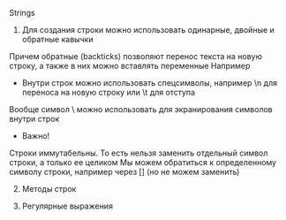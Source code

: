 Strings

1. Для создания строки можно использовать одинарные, двойные и обратные кавычки

Причем обратные (backticks) позволяют перенос текста на новую строку, а также в них можно вставлять переменные
Например

<script>
const name = 'Whales'
const message = `Hello, ${name}`
</script>

- Внутри строк можно использовать спецсимволы, например \n для переноса на новую строку или \t для отступа

Вообще символ \ можно использовать для экранирования символов внутри строк

- Важно!

Строки иммутабельны. То есть нельзя заменить отдельный символ строки, а только ее целиком
Мы можем обратиться к определенному символу строки, например через [] (но не можем заменить)

2. Методы строк

<script>
const str = 'Hello'
str.charAt(index) // возвращает символ по указанному индексу
str.charCodeAt(index) // возвращает юникод символа по указанному индексу
str.toLowerCase() // возвращает юникод символа по указанному индексу
str.toUpperCase(index) // возвращает юникод символа по указанному индексу
str.indexOf(e) // возвращает индекс указанного символа
str.lastIndexOf(e) // возвращает последний индекс указанного символа

str.slice(start, stop)
str.substring(start, stop)

const newStr = str.replace('Hel', 'Olo') // заменятет первое вхождение

const ultraNewMessage = message.replaceAll('l', 'R') // заменяет все вхождения
</script>

3. Регулярные выражения